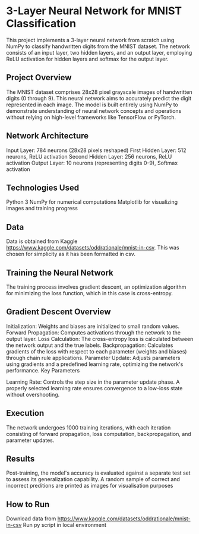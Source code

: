 # 3-Layer Neural Network for MNIST Classification

This project implements a 3-layer neural network from scratch using NumPy to classify handwritten digits from the MNIST dataset. The network consists of an input layer, two hidden layers, and an output layer, employing ReLU activation for hidden layers and softmax for the output layer.

## Project Overview

The MNIST dataset comprises 28x28 pixel grayscale images of handwritten digits (0 through 9). This neural network aims to accurately predict the digit represented in each image. The model is built entirely using NumPy to demonstrate understanding of neural network concepts and operations without relying on high-level frameworks like TensorFlow or PyTorch.

## Network Architecture
Input Layer: 784 neurons (28x28 pixels reshaped)
First Hidden Layer: 512 neurons, ReLU activation
Second Hidden Layer: 256 neurons, ReLU activation
Output Layer: 10 neurons (representing digits 0-9), Softmax activation
## Technologies Used
Python 3
NumPy for numerical computations
Matplotlib for visualizing images and training progress

## Data
Data is obtained from Kaggle https://www.kaggle.com/datasets/oddrationale/mnist-in-csv. This was chosen for simplicity as it has been formatted in csv.

## Training the Neural Network
The training process involves gradient descent, an optimization algorithm for minimizing the loss function, which in this case is cross-entropy.

## Gradient Descent Overview

Initialization: Weights and biases are initialized to small random values.
Forward Propagation: Computes activations through the network to the output layer.
Loss Calculation: The cross-entropy loss is calculated between the network output and the true labels.
Backpropagation: Calculates gradients of the loss with respect to each parameter (weights and biases) through chain rule applications.
Parameter Update: Adjusts parameters using gradients and a predefined learning rate, optimizing the network's performance.
Key Parameters

Learning Rate: Controls the step size in the parameter update phase. A properly selected learning rate ensures convergence to a low-loss state without overshooting.
## Execution
The network undergoes 1000 training iterations, with each iteration consisting of forward propagation, loss computation, backpropagation, and parameter updates.

## Results
Post-training, the model's accuracy is evaluated against a separate test set to assess its generalization capability.
A random sample of correct and incorrect preditions are printed as images for visualisation purposes


## How to Run
Download data from https://www.kaggle.com/datasets/oddrationale/mnist-in-csv
Run py script in local environment
